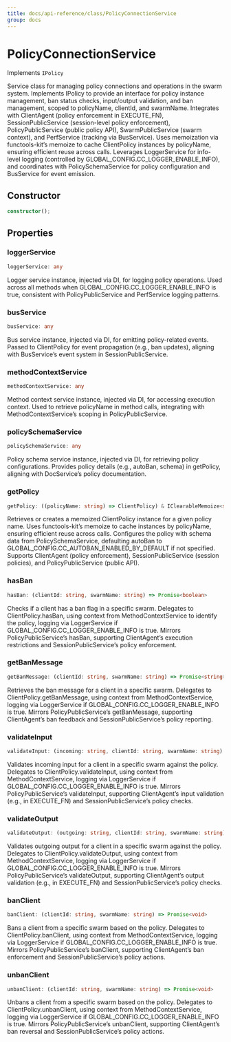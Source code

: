 ```yaml
---
title: docs/api-reference/class/PolicyConnectionService
group: docs
---
```


# PolicyConnectionService

Implements `IPolicy`

Service class for managing policy connections and operations in the swarm system.
Implements IPolicy to provide an interface for policy instance management, ban status checks, input/output validation, and ban management, scoped to policyName, clientId, and swarmName.
Integrates with ClientAgent (policy enforcement in EXECUTE_FN), SessionPublicService (session-level policy enforcement), PolicyPublicService (public policy API), SwarmPublicService (swarm context), and PerfService (tracking via BusService).
Uses memoization via functools-kit’s memoize to cache ClientPolicy instances by policyName, ensuring efficient reuse across calls.
Leverages LoggerService for info-level logging (controlled by GLOBAL_CONFIG.CC_LOGGER_ENABLE_INFO), and coordinates with PolicySchemaService for policy configuration and BusService for event emission.

## Constructor

```ts
constructor();
```

## Properties

### loggerService

```ts
loggerService: any
```

Logger service instance, injected via DI, for logging policy operations.
Used across all methods when GLOBAL_CONFIG.CC_LOGGER_ENABLE_INFO is true, consistent with PolicyPublicService and PerfService logging patterns.

### busService

```ts
busService: any
```

Bus service instance, injected via DI, for emitting policy-related events.
Passed to ClientPolicy for event propagation (e.g., ban updates), aligning with BusService’s event system in SessionPublicService.

### methodContextService

```ts
methodContextService: any
```

Method context service instance, injected via DI, for accessing execution context.
Used to retrieve policyName in method calls, integrating with MethodContextService’s scoping in PolicyPublicService.

### policySchemaService

```ts
policySchemaService: any
```

Policy schema service instance, injected via DI, for retrieving policy configurations.
Provides policy details (e.g., autoBan, schema) in getPolicy, aligning with DocService’s policy documentation.

### getPolicy

```ts
getPolicy: ((policyName: string) => ClientPolicy) & IClearableMemoize<string> & IControlMemoize<string, ClientPolicy>
```

Retrieves or creates a memoized ClientPolicy instance for a given policy name.
Uses functools-kit’s memoize to cache instances by policyName, ensuring efficient reuse across calls.
Configures the policy with schema data from PolicySchemaService, defaulting autoBan to GLOBAL_CONFIG.CC_AUTOBAN_ENABLED_BY_DEFAULT if not specified.
Supports ClientAgent (policy enforcement), SessionPublicService (session policies), and PolicyPublicService (public API).

### hasBan

```ts
hasBan: (clientId: string, swarmName: string) => Promise<boolean>
```

Checks if a client has a ban flag in a specific swarm.
Delegates to ClientPolicy.hasBan, using context from MethodContextService to identify the policy, logging via LoggerService if GLOBAL_CONFIG.CC_LOGGER_ENABLE_INFO is true.
Mirrors PolicyPublicService’s hasBan, supporting ClientAgent’s execution restrictions and SessionPublicService’s policy enforcement.

### getBanMessage

```ts
getBanMessage: (clientId: string, swarmName: string) => Promise<string>
```

Retrieves the ban message for a client in a specific swarm.
Delegates to ClientPolicy.getBanMessage, using context from MethodContextService, logging via LoggerService if GLOBAL_CONFIG.CC_LOGGER_ENABLE_INFO is true.
Mirrors PolicyPublicService’s getBanMessage, supporting ClientAgent’s ban feedback and SessionPublicService’s policy reporting.

### validateInput

```ts
validateInput: (incoming: string, clientId: string, swarmName: string) => Promise<boolean>
```

Validates incoming input for a client in a specific swarm against the policy.
Delegates to ClientPolicy.validateInput, using context from MethodContextService, logging via LoggerService if GLOBAL_CONFIG.CC_LOGGER_ENABLE_INFO is true.
Mirrors PolicyPublicService’s validateInput, supporting ClientAgent’s input validation (e.g., in EXECUTE_FN) and SessionPublicService’s policy checks.

### validateOutput

```ts
validateOutput: (outgoing: string, clientId: string, swarmName: string) => Promise<boolean>
```

Validates outgoing output for a client in a specific swarm against the policy.
Delegates to ClientPolicy.validateOutput, using context from MethodContextService, logging via LoggerService if GLOBAL_CONFIG.CC_LOGGER_ENABLE_INFO is true.
Mirrors PolicyPublicService’s validateOutput, supporting ClientAgent’s output validation (e.g., in EXECUTE_FN) and SessionPublicService’s policy checks.

### banClient

```ts
banClient: (clientId: string, swarmName: string) => Promise<void>
```

Bans a client from a specific swarm based on the policy.
Delegates to ClientPolicy.banClient, using context from MethodContextService, logging via LoggerService if GLOBAL_CONFIG.CC_LOGGER_ENABLE_INFO is true.
Mirrors PolicyPublicService’s banClient, supporting ClientAgent’s ban enforcement and SessionPublicService’s policy actions.

### unbanClient

```ts
unbanClient: (clientId: string, swarmName: string) => Promise<void>
```

Unbans a client from a specific swarm based on the policy.
Delegates to ClientPolicy.unbanClient, using context from MethodContextService, logging via LoggerService if GLOBAL_CONFIG.CC_LOGGER_ENABLE_INFO is true.
Mirrors PolicyPublicService’s unbanClient, supporting ClientAgent’s ban reversal and SessionPublicService’s policy actions.
